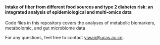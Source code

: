 #### Intake of fiber from different food sources and type 2 diabetes risk: an integrated analysis of epidemiological and multi-omics data

Code files in this repository covers the analyses of metabolic biomarkers, metabolomic, and gut microbiome data

For any questions, feel free to contact yiwan@ucas.ac.cn.
